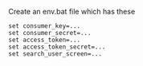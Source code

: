 Create an env.bat file which has these
```
set consumer_key=...
set consumer_secret=...
set access_token=...
set access_token_secret=...
set search_user_screen=...
```
